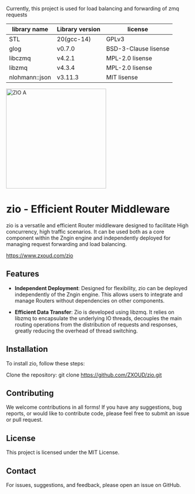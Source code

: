 Currently, this project is used for load balancing and forwarding of zmq requests


|library name|Library version|license|
|---|---|---|
|STL|20(gcc-14)|GPLv3|
|glog|v0.7.0|BSD-3-Clause lisense|
|libczmq|v4.2.1|MPL-2.0 lisense|
|libzmq|v4.3.4|MPL-2.0 lisense|
|nlohmann::json|v3.11.3|MIT lisense|


<img width="272" alt="ZIO A" src="https://github.com/yushou-cell/zio/assets/59219725/aa73647a-014b-48ea-9613-52ab50f60fde">


# zio - Efficient Router Middleware

zio is a versatile and efficient Router middleware designed to facilitate High concurrency, high traffic scenarios. It can be used both as a core component within the Zngin engine and independently deployed for managing request forwarding and load balancing.

https://www.zxoud.com/zio

## Features

- **Independent Deployment**: Designed for flexibility, zio can be deployed independently of the Zngin engine. This allows users to integrate and manage Routers without dependencies on other components.

- **Efficient Data Transfer**: Zio is developed using libzmq. It relies on libzmq to encapsulate the underlying IO threads, decouples the main routing operations from the distribution of requests and responses, greatly reducing the overhead of thread switching.

## Installation
To install zio, follow these steps:

Clone the repository:
git clone https://github.com/ZXOUD/zio.git
## Contributing
We welcome contributions in all forms! If you have any suggestions, bug reports, or would like to contribute code, please feel free to submit an issue or pull request.

## License
This project is licensed under the MIT License.

## Contact
For issues, suggestions, and feedback, please open an issue on GitHub.
